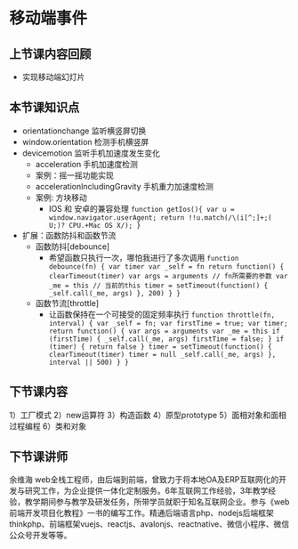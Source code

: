 # 移动端事件

## 上节课内容回顾
- 实现移动端幻灯片

## 本节课知识点
- orientationchange 监听横竖屏切换
- window.orientation 检测手机横竖屏
- devicemotion 监听手机加速度发生变化
  - acceleration 手机加速度检测
  - 案例：摇一摇功能实现
  - accelerationIncludingGravity 手机重力加速度检测
  - 案例: 方块移动
    - IOS 和 安卓的兼容处理
    `
      function getIos(){
          var u = window.navigator.userAgent;
          return !!u.match(/\(i[^;]+;( U;)? CPU.+Mac OS X/);
      }
    `
- 扩展：函数防抖和函数节流
  - 函数防抖[debounce]
    - 希望函数只执行一次，哪怕我进行了多次调用
      `
        function debounce(fn) {
          var timer
          var _self = fn
          return function() {
            clearTimeout(timer)
            var args = arguments // fn所需要的参数
            var _me = this // 当前的this
            timer = setTimeout(function() {
              _self.call(_me, args)
            }, 200)
          }
        }
      `
  - 函数节流[throttle]
    - 让函数保持在一个可接受的固定频率执行
      `
        function throttle(fn, interval) {
          var _self = fn;
          var firstTime = true;
          var timer;
          return function() {
            var args = arguments
            var _me = this
            if (firstTime) {
              _self.call(_me, args)
              firstTime = false;
            }
            if (timer) {
              return false
            }
            timer = setTimeout(function() {
              clearTimeout(timer)
              timer = null
              _self.call(_me, args)
            }, interval || 500)
          }
        }
      `
## 下节课内容
1）工厂模式
2）new运算符
3）构造函数
4）原型prototype
5）面相对象和面相过程编程
6）类和对象

## 下节课讲师
余维海
web全栈工程师，由后端到前端，曾致力于将本地OA及ERP互联网化的开发与研究工作，为企业提供一体化定制服务。6年互联网工作经验，3年教学经验，教学期间参与教学及研发任务，所带学员就职于知名互联网企业。参与《web前端开发项目化教程》一书的编写工作。精通后端语言php、nodejs后端框架thinkphp、前端框架vuejs、reactjs、avalonjs、reactnative、微信小程序、微信公众号开发等等。





 




